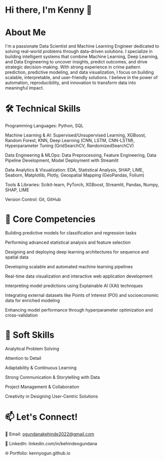 # Hi there, I'm Kenny 👋

# About Me

I'm a passionate Data Scientist and Machine Learning Engineer dedicated to solving real-world problems through data-driven solutions. I specialize in building intelligent systems that combine Machine Learning, Deep Learning, and Data Engineering to uncover insights, predict outcomes, and drive strategic decision-making.
With strong experience in crime pattern prediction, predictive modeling, and data visualization, I focus on building scalable, interpretable, and user-friendly solutions. I believe in the power of automation, reproducibility, and innovation to transform data into meaningful impact.

# 🛠️ Technical Skills

Programming Languages: Python, SQL

Machine Learning & AI: Supervised/Unsupervised Learning, XGBoost, Random Forest, KNN, Deep Learning (CNN, LSTM, CNN-LSTM), Hyperparameter Tuning (GridSearchCV, RandomizedSearchCV)

Data Engineering & MLOps: Data Preprocessing, Feature Engineering, Data Pipeline Development, Model Deployment with Streamlit

Data Analytics & Visualization: EDA, Statistical Analysis, SHAP, LIME, Seaborn, Matplotlib, Plotly, Geospatial Mapping (GeoPandas, Folium)

Tools & Libraries: Scikit-learn, PyTorch, XGBoost, Streamlit, Pandas, Numpy, SHAP, LIME

Version Control: Git, GitHub

# 🔭 Core Competencies

Building predictive models for classification and regression tasks

Performing advanced statistical analysis and feature selection

Designing and deploying deep learning architectures for sequence and spatial data

Developing scalable and automated machine learning pipelines

Real-time data visualization and interactive web application development

Interpreting model predictions using Explainable AI (XAI) techniques

Integrating external datasets like Points of Interest (POI) and socioeconomic data for enriched modeling

Enhancing model performance through hyperparameter optimization and cross-validation

# 🤝 Soft Skills

Analytical Problem Solving

Attention to Detail

Adaptability & Continuous Learning

Strong Communication & Storytelling with Data

Project Management & Collaboration

Creativity in Designing User-Centric Solutions

# 📫 Let's Connect!

📧 Email: ogundanakehinde2022@gmail.com

💼 LinkedIn: linkedin.com/in/kehindeogundana

🌐 Portfolio: kennyogun.github.io

